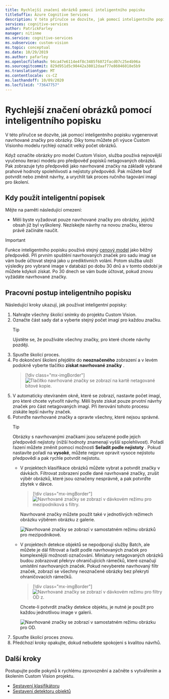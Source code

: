 ```yaml
---
title: Rychlejší značení obrázků pomocí inteligentního popisku
titleSuffix: Azure Cognitive Services
description: V této příručce se dozvíte, jak pomocí inteligentního popisku vygenerovat navrhované značky pro obrázky. Díky tomu můžete při výuce Custom Visionho modelu rychleji označit velký počet obrázků.
services: cognitive-services
author: PatrickFarley
manager: nitinme
ms.service: cognitive-services
ms.subservice: custom-vision
ms.topic: conceptual
ms.date: 10/29/2019
ms.author: pafarley
ms.openlocfilehash: 94ca47e6114e4f8c3485f6072facd07c25e4b96a
ms.sourcegitcommit: 829d951d5c90442a38012daaf77e86046018e5b9
ms.translationtype: MT
ms.contentlocale: cs-CZ
ms.lasthandoff: 10/09/2020
ms.locfileid: "73647757"
---
```

# <a name="label-images-faster-with-smart-labeler"></a>Rychlejší značení obrázků pomocí inteligentního popisku

V této příručce se dozvíte, jak pomocí inteligentního popisku vygenerovat navrhované značky pro obrázky. Díky tomu můžete při výuce Custom Visionho modelu rychleji označit velký počet obrázků.

Když označíte obrázky pro model Custom Vision, služba používá nejnovější vyučenou iteraci modelu pro předpověď popisků netagovaných obrázků. Pak zobrazuje tyto předpovědi jako navrhované značky na základě vybrané prahové hodnoty spolehlivosti a nejistoty předpovědi. Pak můžete buď potvrdit nebo změnit návrhy, a urychlit tak proces ručního tagování imagí pro školení.

## <a name="when-to-use-smart-labeler"></a>Kdy použít inteligentní popisek

Mějte na paměti následující omezení:

* Měli byste vyžadovat pouze navrhované značky pro obrázky, jejichž obsah již byl vyškolený. Nezískejte návrhy na novou značku, kterou právě začínáte naučit.

> [!IMPORTANT]
> Funkce inteligentního popisku používá stejný [cenový model](https://azure.microsoft.com/pricing/details/cognitive-services/custom-vision-service/) jako běžný předpovědi. Při prvním spuštění navrhovaných značek pro sadu imagí se vám bude účtovat stejná jako u prediktivních volání. Potom služba uloží výsledky pro vybrané image v databázi po dobu 30 dnů a v tomto období je můžete kdykoli získat. Po 30 dnech se vám bude účtovat, pokud znovu vyžádáte navrhované značky.

## <a name="smart-labeler-workflow"></a>Pracovní postup inteligentního popisku

Následující kroky ukazují, jak používat inteligentní popisky:

1. Nahrajte všechny školicí snímky do projektu Custom Vision.
1. Označte část sady dat a vyberte stejný počet imagí pro každou značku.
    > [!TIP]
    > Ujistěte se, že používáte všechny značky, pro které chcete návrhy později.
1. Spusťte školicí proces.
1. Po dokončení školení přejděte do **neoznačeného** zobrazení a v levém podokně vyberte tlačítko **získat navrhované značky** .
    > [!div class="mx-imgBorder"]
    > ![Tlačítko navrhované značky se zobrazí na kartě netagované bitové kopie.](./media/suggested-tags/suggested-tags-button.png)
1. V automaticky otevíraném okně, které se zobrazí, nastavte počet imagí, pro které chcete vytvořit návrhy. Měli byste získat pouze prvotní návrhy značek pro část netagovaných imagí. Při iterování tohoto procesu získáte lepší návrhy značek.
1. Potvrďte navrhované značky a opravte všechny, které nejsou správné.
    > [!TIP]
    > Obrázky s navrhovanými značkami jsou seřazené podle jejich předpovědi nejistoty (nižší hodnoty znamenají vyšší spolehlivost). Pořadí řazení můžete změnit pomocí možnosti **Seřadit podle nejistoty** . Pokud nastavíte pořadí na **vysoké**, můžete nejprve opravit vysoce nejistotu předpovědi a pak rychle potvrdit nejistotu.
    * V projektech klasifikace obrázků můžete vybrat a potvrdit značky v dávkách. Filtrovat zobrazení podle dané navrhované značky, zrušit výběr obrázků, které jsou označeny nesprávně, a pak potvrďte zbytek v dávce.
        > [!div class="mx-imgBorder"]
        > ![Navrhované značky se zobrazí v dávkovém režimu pro mezipodniková s filtry.](./media/suggested-tags/ic-batch-mode.png)

        Navrhované značky můžete použít také v jednotlivých režimech obrázku výběrem obrázku z galerie.

        ![Navrhované značky se zobrazí v samostatném režimu obrázků pro mezipodnikové.](./media/suggested-tags/ic-individual-image-mode.png)
    * V projektech detekce objektů se nepodporují služby Batch, ale můžete je dál filtrovat a řadit podle navrhovaných značek pro komplexnější možnosti označování. Miniatury netagovaných obrázků budou zobrazovat překryv ohraničujících rámečků, které označují umístění navrhovaných značek. Pokud nevyberete navrhovaný filtr značek, zobrazí se všechny neoznačené obrázky bez překrytí ohraničovacích rámečků.
        > [!div class="mx-imgBorder"]
        > ![Navrhované značky se zobrazí v dávkovém režimu pro filtry OD z.](./media/suggested-tags/od-batch-mode.png)

        Chcete-li potvrdit značky detekce objektu, je nutné je použít pro každou jednotlivou image v galerii.

        ![Navrhované značky se zobrazí v samostatném režimu obrázku pro OD.](./media/suggested-tags/od-individual-image-mode.png)
1. Spusťte školicí proces znovu.
1. Předchozí kroky opakujte, dokud nebudete spokojeni s kvalitou návrhů.

## <a name="next-steps"></a>Další kroky

Postupujte podle pokynů k rychlému zprovoznění a začněte s vytvářením a školením Custom Vision projektu.

* [Sestavení klasifikátoru](getting-started-build-a-classifier.md)
* [Sestavení detektoru objektů](get-started-build-detector.md)